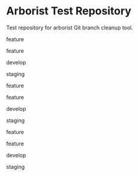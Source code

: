 # Arborist Test Repository

Test repository for arborist Git branch cleanup tool.


feature


feature


develop


staging


feature


feature


develop


staging


feature


feature


develop


staging

